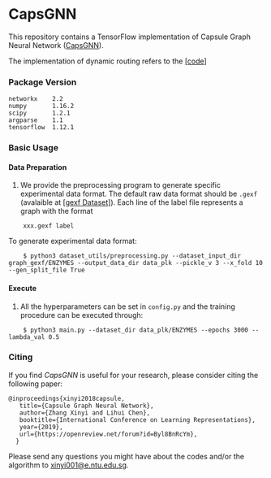 # CapsGNN

This repository contains a TensorFlow implementation of Capsule Graph Neural Network ([CapsGNN](https://openreview.net/forum?id=Byl8BnRcYm)).

The implementation of dynamic routing refers to the [[code]](https://github.com/naturomics/CapsNet-Tensorflow)

### Package Version

    networkx    2.2
    numpy       1.16.2
    scipy       1.2.1
    argparse    1.1
    tensorflow  1.12.1

### Basic Usage

#### Data Preparation

1. We provide the preprocessing program to generate specific experimental data format. The default raw data format should be `.gexf` (avalaible at [[gexf Dataset]](https://drive.google.com/drive/folders/1qXx-OZlJtgRYn579aQX13ou2hutqJz41?usp=sharing)). Each line of the label file represents a graph with the format <br/>
```
    xxx.gexf label
```
To generate experimental data format:

```
    $ python3 dataset_utils/preprocessing.py --dataset_input_dir graph_gexf/ENZYMES --output_data_dir data_plk --pickle_v 3 --x_fold 10 --gen_split_file True
```    

#### Execute
1. All the hyperparameters can be set in `config.py` and the training procedure can be executed through: 

```
    $ python3 main.py --dataset_dir data_plk/ENZYMES --epochs 3000 --lambda_val 0.5
```

### Citing
If you find *CapsGNN* is useful for your research, please consider citing the following paper:

	@inproceedings{xinyi2018capsule,
       title={Capsule Graph Neural Network},
       author={Zhang Xinyi and Lihui Chen},
       booktitle={International Conference on Learning Representations},
       year={2019},
       url={https://openreview.net/forum?id=Byl8BnRcYm},
      }
      
Please send any questions you might have about the codes and/or the algorithm to <xinyi001@e.ntu.edu.sg>.
